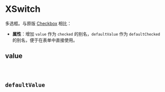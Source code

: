 # XSwitch

多选框。与原版 [Checkbox](https://ant.design/components/checkbox-cn/) 相比：

- **属性**：增加 `value` 作为 `checked` 的别名，`defaultValue` 作为 `defaultChecked` 的别名，便于在表单中直接使用。

## value

<code src="./value.tsx" />

## defaultValue

<code src="./defaultValue.tsx" />
